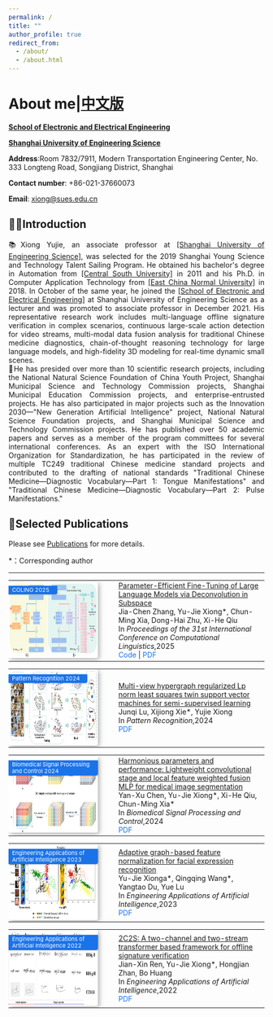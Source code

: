 ```yaml
---
permalink: /
title: ""
author_profile: true
redirect_from: 
  - /about/
  - /about.html
---
```

# About me|<a href="baidu.com">中文版</a>
**[School of Electronic and Electrical Engineering](https://seee.sues.edu.cn/)**

**[Shanghai University of Engineering Science](https://www.sues.edu.cn/)**



**Address**:Room 7832/7911, Modern Transportation Engineering Center, No. 333 Longteng Road, Songjiang District, Shanghai

**Contact number**: +86-021-37660073

**Email**: xiong@sues.edu.cn

## 👨‍🎓Introduction

<div style="text-align: justify;">📚Xiong Yujie, an associate professor at <a href='https://www.sues.edu.cn/'>[Shanghai University of Engineering Science]</a>, was selected for the 2019 Shanghai Young Science and Technology Talent Sailing Program. He obtained his bachelor's degree in Automation from <a href='https://www.csu.edu.cn/'>[Central South University]</a> in 2011 and his Ph.D. in Computer Application Technology from <a href='https://www.ecnu.edu.cn/'>[East China Normal University]</a> in 2018. In October of the same year, he joined the <a href='https://seee.sues.edu.cn/'>[School of Electronic and Electrical Engineering]</a> at Shanghai University of Engineering Science as a lecturer and was promoted to associate professor in December 2021. His representative research work includes multi-language offline signature verification in complex scenarios, continuous large-scale action detection for video streams, multi-modal data fusion analysis for traditional Chinese medicine diagnostics, chain-of-thought reasoning technology for large language models, and high-fidelity 3D modeling for real-time dynamic small scenes. </div>

<div style="text-align: justify;">📖He has presided over more than 10 scientific research projects, including the National Natural Science Foundation of China Youth Project, Shanghai Municipal Science and Technology Commission projects, Shanghai Municipal Education Commission projects, and enterprise-entrusted projects. He has also participated in major projects such as the Innovation 2030—"New Generation Artificial Intelligence" project, National Natural Science Foundation projects, and Shanghai Municipal Science and Technology Commission projects. He has published over 50 academic papers and serves as a member of the program committees for several international conferences. As an expert with the ISO International Organization for Standardization, he has participated in the review of multiple TC249 traditional Chinese medicine standard projects and contributed to the drafting of national standards "Traditional Chinese Medicine—Diagnostic Vocabulary—Part 1: Tongue Manifestations" and "Traditional Chinese Medicine—Diagnostic Vocabulary—Part 2: Pulse Manifestations."</div>

## 📝Selected Publications
Please see [Publications](https://xiongyujie.cn/publications/) for more details.

*：Corresponding author

------

<table style="width: 100%; border: none; border-collapse: collapse;">
  <tr>
    <td style="width: 35%; border: none; padding: 0; vertical-align: middle; position: relative;">
      <div style="position: absolute; top: 10px; left: -8px;
           background: #1a73e8; color: white;
           padding: 2px 15px; /* 高度减少（原为3px） */
           font-size: 11px;  /* 字体稍小 */
           border-bottom-right-radius: 4px; 
           box-shadow: 1px 1px 3px rgba(0,0,0,0.2);
           font-weight: normal;
           line-height: 1.2;"> <!-- 调整行高 -->
        COLING 2025
      </div>
      <img src="/images/sp1.png" alt="图片描述" 
           style="width: 500px; height: 150px; 
           box-shadow: 3px 3px 10px rgba(0, 0, 0, 0.3); 
           border-radius: 4px;">
    </td>
    <td style="width: 65%; border: none; padding-left: 40px; vertical-align: middle;">
      <a href="https://xiongyujie.cn/publication/2025-01-19-paper-title-number-1">
        Parameter-Efficient Fine-Tuning of Large Language Models via Deconvolution in Subspace
      </a><br/>
      Jia-Chen Zhang, Yu-Jie Xiong*, Chun-Ming Xia, Dong-Hai Zhu, Xi-He Qiu<br/>
      In <i>Proceedings of the 31st International Conference on Computational Linguistics</i>,2025<br/>
      <a href="https://github.com/Godz-z/DCFT" style="color: #1a73e8; text-decoration: none;">Code</a> | 
      <a href="https://xiongyujie.cn/files/Parameter-Efficient_Fine-Tuning_of_Large_Language_Models_via_Deconvolution_in_Subspace.pdf" style="color: #1a73e8; text-decoration: none;">PDF</a>
    </td>
  </tr>
</table>
<table style="width: 100%; border: none; border-collapse: collapse;">
  <tr>
    <td style="width: 35%; border: none; padding: 0; vertical-align: middle; position: relative;">
      <div style="position: absolute; top: 10px; left: -8px;
           background: #1a73e8; color: white;
           padding: 2px 15px; /* 高度减少（原为3px） */
           font-size: 11px;  /* 字体稍小 */
           border-bottom-right-radius: 4px; 
           box-shadow: 1px 1px 3px rgba(0,0,0,0.2);
           font-weight: normal;
           line-height: 1.2;"> <!-- 调整行高 -->
         Pattern Recognition 2024
      </div>
      <img src="/images/sp2.png" alt="图片描述" 
           style="width: 500px; height: 150px; 
           box-shadow: 3px 3px 10px rgba(0, 0, 0, 0.3); 
           border-radius: 4px;">
    </td>
    <td style="width: 65%; border: none; padding-left: 40px; vertical-align: middle;">
      <a href="https://xiongyujie.cn/publication/2023-11-22-paper-title-number-1">
        Multi-view hypergraph regularized Lp norm least squares twin support vector machines for semi-supervised learning
      </a><br/>
       Junqi Lu, Xijiong Xie*, Yujie Xiong<br/>
      In <i>Pattern Recognition</i>,2024<br/>
      <a href="https://xiongyujie.cn/files/Multi-view_hypergraph_regularized_Lp_norm_least_squares_twin_support_vector_machines_for_semi-supervised_learning.pdf" style="color: #1a73e8; text-decoration: none;">PDF</a>
    </td>
  </tr>
</table>
<table style="width: 100%; border: none; border-collapse: collapse;">
  <tr>
    <td style="width: 35%; border: none; padding: 0; vertical-align: middle; position: relative;">
      <div style="position: absolute; top: 10px; left: -8px;
           background: #1a73e8; color: white;
           padding: 2px 15px; /* 高度减少（原为3px） */
           font-size: 11px;  /* 字体稍小 */
           border-bottom-right-radius: 4px; 
           box-shadow: 1px 1px 3px rgba(0,0,0,0.2);
           font-weight: normal;
           line-height: 1.2;"> <!-- 调整行高 -->
         Biomedical Signal Processing and Control 2024
      </div>
      <img src="/images/sp3.png" alt="图片描述" 
           style="width: 500px; height: 150px; 
           box-shadow: 3px 3px 10px rgba(0, 0, 0, 0.3); 
           border-radius: 4px;">
    </td>
    <td style="width: 65%; border: none; padding-left: 40px; vertical-align: middle;">
      <a href="https://xiongyujie.cn/publication/2024-10-10-paper-title-number-4">
        Harmonious parameters and performance: Lightweight convolutional stage and local feature weighted fusion MLP for medical image segmentation
      </a><br/>
        Yan-Xu Chen, Yu-Jie Xiong*, Xi-He Qiu, Chun-Ming Xia*<br/>
      In <i>Biomedical Signal Processing and Control</i>,2024<br/>
      <a href="https://xiongyujie.cn/files/Harmonious_parameters_and_performance_Lightweight_convolutional_stage_and_local_feature_weighted_fusion_MLP_for_medical_image_segmentation.pdf" style="color: #1a73e8; text-decoration: none;">PDF</a>
    </td>
  </tr>
</table>
<table style="width: 100%; border: none; border-collapse: collapse;">
  <tr>
    <td style="width: 35%; border: none; padding: 0; vertical-align: middle; position: relative;">
      <div style="position: absolute; top: 10px; left: -8px;
           background: #1a73e8; color: white;
           padding: 2px 15px; /* 高度减少（原为3px） */
           font-size: 11px;  /* 字体稍小 */
           border-bottom-right-radius: 4px; 
           box-shadow: 1px 1px 3px rgba(0,0,0,0.2);
           font-weight: normal;
           line-height: 1.2;"> <!-- 调整行高 -->
         Engineering Applications of Artificial Intelligence 2023
      </div>
      <img src="/images/sp4.png" alt="图片描述" 
           style="width: 500px; height: 150px; 
           box-shadow: 3px 3px 10px rgba(0, 0, 0, 0.3); 
           border-radius: 4px;">
    </td>
    <td style="width: 65%; border: none; padding-left: 40px; vertical-align: middle;">
      <a href="https://xiongyujie.cn/publication/2023-10-20-paper-title-number-1">
        Adaptive graph-based feature normalization for facial expression recognition
      </a><br/>
         Yu-Jie Xionga*, Qingqing Wang*, Yangtao Du, Yue Lu<br/>
      In <i>Engineering Applications of Artificial Intelligence</i>,2023<br/>
      <a href="https://xiongyujie.cn/files/Adaptive_graph-based_feature_normalization_for_facial_expression_recognition.pdf" style="color: #1a73e8; text-decoration: none;">PDF</a>
    </td>
  </tr>
</table>
<table style="width: 100%; border: none; border-collapse: collapse;">
  <tr>
    <td style="width: 35%; border: none; padding: 0; vertical-align: middle; position: relative;">
      <div style="position: absolute; top: 10px; left: -8px;
           background: #1a73e8; color: white;
           padding: 2px 15px; /* 高度减少（原为3px） */
           font-size: 11px;  /* 字体稍小 */
           border-bottom-right-radius: 4px; 
           box-shadow: 1px 1px 3px rgba(0,0,0,0.2);
           font-weight: normal;
           line-height: 1.2;"> <!-- 调整行高 -->
         Engineering Applications of Artificial Intelligence 2022
      </div>
      <img src="/images/sp5.png" alt="图片描述" 
           style="width: 500px; height: 150px; 
           box-shadow: 3px 3px 10px rgba(0, 0, 0, 0.3); 
           border-radius: 4px;">
    </td>
    <td style="width: 65%; border: none; padding-left: 40px; vertical-align: middle;">
      <a href="https://xiongyujie.cn/publication/2022-07-29-paper-title-number-1">
        2C2S: A two-channel and two-stream transformer based framework for offline signature verification
      </a><br/>
         Jian-Xin Ren, Yu-Jie Xiong*, Hongjian Zhan, Bo Huang<br/>
      In <i>Engineering Applications of Artificial Intelligence</i>,2022<br/>
      <a href="https://xiongyujie.cn/files/2C2S_A_two-channel_and_two-stream_transformer_based_framework_for_offline_signature_verification.pdf" style="color: #1a73e8; text-decoration: none;">PDF</a>
    </td>
  </tr>
</table>
